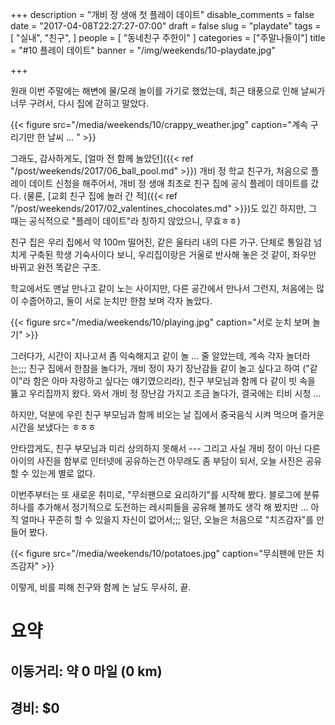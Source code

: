 +++
description = "개비 정 생애 첫 플레이 데이트"
disable_comments = false
date = "2017-04-08T22:27:27-07:00"
draft = false
slug = "playdate"
tags = [
    "실내",
    "친구",
]
people = [
    "동네친구 주한이"
]
categories = ["주말나들이"]
title = "#10 플레이 데이트"
banner = "/img/weekends/10-playdate.jpg"

+++

원래 이번 주말에는 해변에 물/모래 놀이를 가기로 했었는데, 최근 태풍으로 인해
날씨가 너무 구려서, 다시 집에 갇히고 말았다.

{{< figure
  src="/media/weekends/10/crappy_weather.jpg"
  caption="계속 구리기만 한 날씨 … " >}}

그래도, 감사하게도, [얼마 전 함께 놀았던]({{< ref
"/post/weekends/2017/06_ball_pool.md" >}}) 개비 정 학교 친구가, 처음으로 플레이
데이트 신청을 해주어서, 개비 정 생애 최초로 친구 집에 공식 플레이 데이트를
갔다. (물론, [교회 친구 집에 놀러 간 적]({{< ref
"/post/weekends/2017/02_valentines_chocolates.md" >}})도 있긴 하지만,
그 때는 공식적으로 "플레이 데이트"라 칭하지 않았으니, 무효ㅎㅎ)

친구 집은 우리 집에서 약 100m 떨어진, 같은 울타리 내의 다른 가구.
단체로 통일감 넘치게 구축된 학생 기숙사이다 보니, 우리집이랑은 거울로 반사해
놓은 것 같이, 좌우만 바뀌고 완전 똑같은 구조.

학교에서도 맨날 만나고 같이 노는 사이지만, 다른 공간에서 만나서 그런지,
처음에는 많이 수줍어하고, 둘이 서로 눈치만 한참 보며 각자 놀았다.

{{< figure
  src="/media/weekends/10/playing.jpg"
  caption="서로 눈치 보며 놀기" >}}

그러다가, 시간이 지나고서 좀 익숙해지고 같이 놀 … 줄 알았는데, 계속 각자
놀더라는;;;  친구 집에서 한참을 놀다가, 개비 정이 자기 장난감들 같이 놀고
싶다고 하여 ("같이"라 함은 아마 자랑하고 싶다는 얘기였으리라), 친구 부모님과
함께 다 같이 빗 속을 뚫고 우리집까지 왔다. 와서 개비 정 장난감 가지고 조금
놀다가, 결국에는 티비 시청 …

하지만, 덕분에 우린 친구 부모님과 함께 비오는 날 집에서 중국음식 시켜 먹으며
즐거운 시간을 보냈다는 ㅎㅎㅎ

안타깝게도, 친구 부모님과 미리 상의하지 못해서 --- 그리고 사실 개비 정이 아닌
다른 아이의 사진을 함부로 인터넷에 공유하는건 아무래도 좀 부담이 되서,
오늘 사진은 공유 할 수 있는게 별로 없다.

이번주부터는 또 새로운 취미로, "무쇠팬으로 요리하기"를 시작해 봤다.
블로그에 분류 하나를 추가해서 정기적으로 도전하는 레시피들을 공유해 볼까도 생각
해 봤지만 … 아직 얼마나 꾸준히 할 수 있을지 자신이 없어서;;; 일단, 오늘은
처음으로 "치즈감자"를 만들어 봤다.

{{< figure
  src="/media/weekends/10/potatoes.jpg"
  caption="무쇠팬에 만든 치즈감자" >}}

이렇게, 비를 피해 친구와 함께 논 날도 무사히, 끝.

# 요약

## 이동거리: 약 0 마일 (0 km)

## 경비: $0

